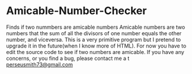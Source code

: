 # Amicable-Number-Checker
Finds if two nummbers are amicable numbers
Amicable numbers are two numbers that the sum of all the divisors of one number equals the other number, and viceversa.
This is a very primitive program but I pretend to upgrade it in the future(when I know more of HTML).
For now you have to edit the source code to see if two numbers are amicable.
If you have any concerns, or you find a bug, please contact me a t perseusmith73@gmail.com
